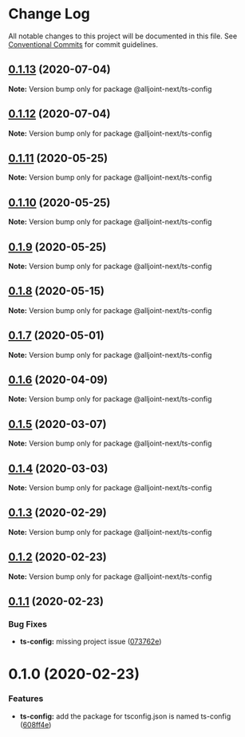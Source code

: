 # Change Log

All notable changes to this project will be documented in this file.
See [Conventional Commits](https://conventionalcommits.org) for commit guidelines.

## [0.1.13](https://github.com/AllJointTW/AllJointNext/compare/@alljoint-next/ts-config@0.1.12...@alljoint-next/ts-config@0.1.13) (2020-07-04)

**Note:** Version bump only for package @alljoint-next/ts-config





## [0.1.12](https://github.com/AllJointTW/AllJointNext/compare/@alljoint-next/ts-config@0.1.11...@alljoint-next/ts-config@0.1.12) (2020-07-04)

**Note:** Version bump only for package @alljoint-next/ts-config

## [0.1.11](https://github.com/AllJointTW/AllJointNext/compare/@alljoint-next/ts-config@0.1.10...@alljoint-next/ts-config@0.1.11) (2020-05-25)

**Note:** Version bump only for package @alljoint-next/ts-config

## [0.1.10](https://github.com/AllJointTW/AllJointNext/compare/@alljoint-next/ts-config@0.1.9...@alljoint-next/ts-config@0.1.10) (2020-05-25)

**Note:** Version bump only for package @alljoint-next/ts-config

## [0.1.9](https://github.com/AllJointTW/AllJointNext/compare/@alljoint-next/ts-config@0.1.8...@alljoint-next/ts-config@0.1.9) (2020-05-25)

**Note:** Version bump only for package @alljoint-next/ts-config

## [0.1.8](https://github.com/AllJointTW/AllJointNext/compare/@alljoint-next/ts-config@0.1.7...@alljoint-next/ts-config@0.1.8) (2020-05-15)

**Note:** Version bump only for package @alljoint-next/ts-config

## [0.1.7](https://github.com/AllJointTW/AllJointNext/compare/@alljoint-next/ts-config@0.1.6...@alljoint-next/ts-config@0.1.7) (2020-05-01)

**Note:** Version bump only for package @alljoint-next/ts-config

## [0.1.6](https://github.com/AllJointTW/AllJointNext/compare/@alljoint-next/ts-config@0.1.5...@alljoint-next/ts-config@0.1.6) (2020-04-09)

**Note:** Version bump only for package @alljoint-next/ts-config

## [0.1.5](https://github.com/AllJointTW/AllJointNext/compare/@alljoint-next/ts-config@0.1.4...@alljoint-next/ts-config@0.1.5) (2020-03-07)

**Note:** Version bump only for package @alljoint-next/ts-config

## [0.1.4](https://github.com/AllJointTW/AllJointNext/compare/@alljoint-next/ts-config@0.1.3...@alljoint-next/ts-config@0.1.4) (2020-03-03)

**Note:** Version bump only for package @alljoint-next/ts-config

## [0.1.3](https://github.com/AllJointTW/AllJointNext/compare/@alljoint-next/ts-config@0.1.2...@alljoint-next/ts-config@0.1.3) (2020-02-29)

**Note:** Version bump only for package @alljoint-next/ts-config

## [0.1.2](https://github.com/AllJointTW/AllJointNext/compare/@alljoint-next/ts-config@0.1.1...@alljoint-next/ts-config@0.1.2) (2020-02-23)

**Note:** Version bump only for package @alljoint-next/ts-config

## [0.1.1](https://github.com/AllJointTW/AllJointNext/compare/@alljoint-next/ts-config@0.1.0...@alljoint-next/ts-config@0.1.1) (2020-02-23)

### Bug Fixes

- **ts-config:** missing project issue ([073762e](https://github.com/AllJointTW/AllJointNext/commit/073762e0983887e118ea8434607323a4a6081ebc))

# 0.1.0 (2020-02-23)

### Features

- **ts-config:** add the package for tsconfig.json is named ts-config ([608ff4e](https://github.com/AllJointTW/AllJointNext/commit/608ff4ef7851eb44f875aa590eb35d1eca607aff))
